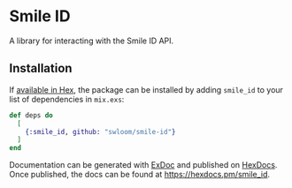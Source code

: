 # Smile ID

A library for interacting with the Smile ID API.

## Installation

If [available in Hex](https://hex.pm/docs/publish), the package can be installed
by adding `smile_id` to your list of dependencies in `mix.exs`:

```elixir
def deps do
  [
    {:smile_id, github: "swloom/smile-id"}
  ]
end
```

Documentation can be generated with [ExDoc](https://github.com/elixir-lang/ex_doc)
and published on [HexDocs](https://hexdocs.pm). Once published, the docs can
be found at <https://hexdocs.pm/smile_id>.

